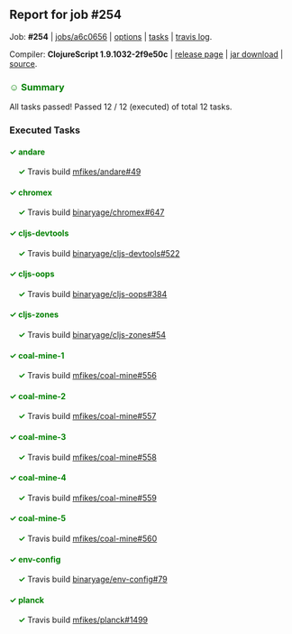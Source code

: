 ## Report for job #254

Job: **#254** | [jobs/a6c0656](https://github.com/cljs-oss/canary/commit/a6c065649dcbfbf769f2ee3c644861e7e196f54f) | [options](options.edn) | [tasks](tasks.edn) | [travis log](https://travis-ci.org/cljs-oss/canary/builds/339772933).

Compiler: **ClojureScript 1.9.1032-2f9e50c** | [release page](https://github.com/cljs-oss/canary/releases/tag/r1.9.1032-2f9e50c) | [jar download](https://github.com/cljs-oss/canary/releases/download/r1.9.1032-2f9e50c/clojurescript-1.9.1032-2f9e50c.jar) | [source](https://github.com/clojure/clojurescript/commit/2f9e50c230969c217e1465958a9480883a55961b).

### <b style='color:green'>☺ Summary</b>

All tasks passed! Passed 12 / 12 (executed) of total 12 tasks.

### Executed Tasks

#### <b style='color:green'>&#x2713; andare</b>
&nbsp;&nbsp;&nbsp;&nbsp;<b style='color:green'>&#x2713;</b> Travis build [mfikes/andare#49](https://travis-ci.org/mfikes/andare/builds/339773528)<br>

#### <b style='color:green'>&#x2713; chromex</b>
&nbsp;&nbsp;&nbsp;&nbsp;<b style='color:green'>&#x2713;</b> Travis build [binaryage/chromex#647](https://travis-ci.org/binaryage/chromex/builds/339773530)<br>

#### <b style='color:green'>&#x2713; cljs-devtools</b>
&nbsp;&nbsp;&nbsp;&nbsp;<b style='color:green'>&#x2713;</b> Travis build [binaryage/cljs-devtools#522](https://travis-ci.org/binaryage/cljs-devtools/builds/339773542)<br>

#### <b style='color:green'>&#x2713; cljs-oops</b>
&nbsp;&nbsp;&nbsp;&nbsp;<b style='color:green'>&#x2713;</b> Travis build [binaryage/cljs-oops#384](https://travis-ci.org/binaryage/cljs-oops/builds/339773544)<br>

#### <b style='color:green'>&#x2713; cljs-zones</b>
&nbsp;&nbsp;&nbsp;&nbsp;<b style='color:green'>&#x2713;</b> Travis build [binaryage/cljs-zones#54](https://travis-ci.org/binaryage/cljs-zones/builds/339773551)<br>

#### <b style='color:green'>&#x2713; coal-mine-1</b>
&nbsp;&nbsp;&nbsp;&nbsp;<b style='color:green'>&#x2713;</b> Travis build [mfikes/coal-mine#556](https://travis-ci.org/mfikes/coal-mine/builds/339773553)<br>

#### <b style='color:green'>&#x2713; coal-mine-2</b>
&nbsp;&nbsp;&nbsp;&nbsp;<b style='color:green'>&#x2713;</b> Travis build [mfikes/coal-mine#557](https://travis-ci.org/mfikes/coal-mine/builds/339773555)<br>

#### <b style='color:green'>&#x2713; coal-mine-3</b>
&nbsp;&nbsp;&nbsp;&nbsp;<b style='color:green'>&#x2713;</b> Travis build [mfikes/coal-mine#558](https://travis-ci.org/mfikes/coal-mine/builds/339773557)<br>

#### <b style='color:green'>&#x2713; coal-mine-4</b>
&nbsp;&nbsp;&nbsp;&nbsp;<b style='color:green'>&#x2713;</b> Travis build [mfikes/coal-mine#559](https://travis-ci.org/mfikes/coal-mine/builds/339773561)<br>

#### <b style='color:green'>&#x2713; coal-mine-5</b>
&nbsp;&nbsp;&nbsp;&nbsp;<b style='color:green'>&#x2713;</b> Travis build [mfikes/coal-mine#560](https://travis-ci.org/mfikes/coal-mine/builds/339773563)<br>

#### <b style='color:green'>&#x2713; env-config</b>
&nbsp;&nbsp;&nbsp;&nbsp;<b style='color:green'>&#x2713;</b> Travis build [binaryage/env-config#79](https://travis-ci.org/binaryage/env-config/builds/339773565)<br>

#### <b style='color:green'>&#x2713; planck</b>
&nbsp;&nbsp;&nbsp;&nbsp;<b style='color:green'>&#x2713;</b> Travis build [mfikes/planck#1499](https://travis-ci.org/mfikes/planck/builds/339773567)<br>